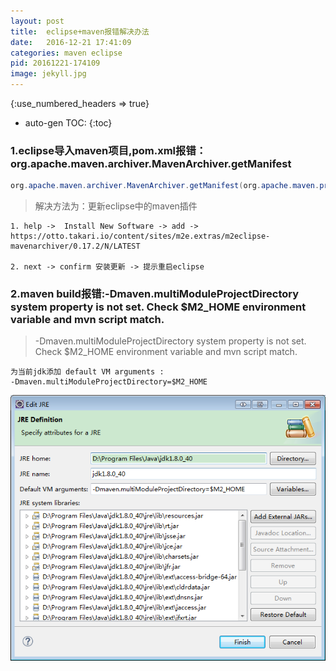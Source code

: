 ```yaml
---
layout: post
title:  eclipse+maven报错解决办法
date:   2016-12-21 17:41:09
categories: maven eclipse
pid: 20161221-174109
image: jekyll.jpg
---
```


{:use_numbered_headers => true}
* auto-gen TOC:
{:toc}


### 1.eclipse导入maven项目,pom.xml报错：org.apache.maven.archiver.MavenArchiver.getManifest

``` java
org.apache.maven.archiver.MavenArchiver.getManifest(org.apache.maven.project.MavenProject, org.apache.maven.archiver.MavenArchiveConfiguration)
```

> 解决方法为：更新eclipse中的maven插件
``` 
1. help ->  Install New Software -> add -> https://otto.takari.io/content/sites/m2e.extras/m2eclipse-mavenarchiver/0.17.2/N/LATEST

2. next -> confirm 安装更新 -> 提示重启eclipse 
```

### 2.maven build报错:-Dmaven.multiModuleProjectDirectory system property is not set. Check $M2_HOME environment variable and mvn script match.

> -Dmaven.multiModuleProjectDirectory system property is not set. Check $M2_HOME environment variable and mvn script match.

```
为当前jdk添加 default VM arguments : 
-Dmaven.multiModuleProjectDirectory=$M2_HOME
```
![alt text](/files/images/maven_001.png "I am a image")